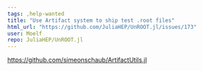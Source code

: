 ```yaml
---
tags: ,help-wanted
title: "Use Artifact system to ship test .root files"
html_url: "https://github.com/JuliaHEP/UnROOT.jl/issues/173"
user: Moelf
repo: JuliaHEP/UnROOT.jl
---
```


https://github.com/simeonschaub/ArtifactUtils.jl